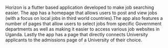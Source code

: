 Horizon is a flutter based application developed to make job searching easier.
The app has a homepage that allows users to post and view jobs (with a focus on local jobs in third world countries).The app also features a number of pages that allow users to select jobs from specific Government departments as well as making it easier to access various job websites in Uganda.
Lastly the app has a page that directly connects University applicants to the admissions page of a University of their choice.
